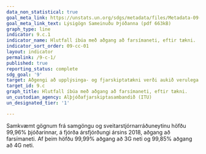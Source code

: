 ```yaml
---
data_non_statistical: true
goal_meta_link: https://unstats.un.org/sdgs/metadata/files/Metadata-09-0C-01.pdf
goal_meta_link_text: Lýsigögn Sameinuðu Þjóðanna (pdf 663kB)
graph_type: line
indicator: 9.c.1
indicator_name: Hlutfall íbúa með aðgang að farsímaneti, eftir tækni.
indicator_sort_order: 09-cc-01
layout: indicator
permalink: /9-c-1/
published: true
reporting_status: complete
sdg_goal: '9'
target: Aðgengi að upplýsinga- og fjarskiptatækni verði aukið verulega og lagt kapp á að almenningur hafi aðgang að netinu á viðráðanlegu verði í þeim þróunarlöndum sem eru skemmst á veg komin. 
target_id: 9.c
graph_title: Hlutfall íbúa með aðgang að farsímaneti, eftir tækni.
un_custodian_agency: Alþjóðafjarskiptasambandið (ITU)
un_designated_tier: '1'

---
```


Samkvæmt gögnum frá samgöngu og sveitarstjórnarráðuneytinu höfðu 99,96% þjóðarinnar, á fjórða ársfjórðungi ársins 2018, aðgang að farsímaneti. Af þeim höfðu 99,99% aðgang að 3G neti og 99,85% aðgang að 4G neti.
